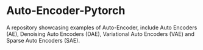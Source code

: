 # Auto-Encoder-Pytorch
A repository showcasing examples of Auto-Encoder, include Auto Encoders (AE), Denoising Auto Encoders (DAE), Variational Auto Encoders (VAE) and Sparse Auto Encoders (SAE).
